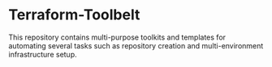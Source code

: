 # Terraform-Toolbelt
This repository contains multi-purpose toolkits and templates for automating several tasks such as repository creation and multi-environment infrastructure setup.
